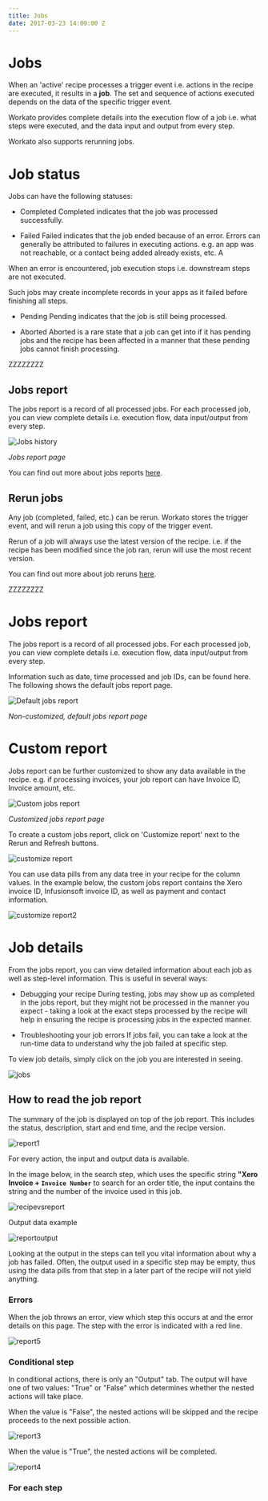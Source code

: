 ```yaml
---
title: Jobs
date: 2017-03-23 14:00:00 Z
---
```


# Jobs
When an 'active' recipe processes a trigger event i.e. actions in the recipe are executed, it results in a **job**. The set and sequence of actions executed depends on the data of the specific trigger event.

Workato provides complete details into the execution flow of a job i.e. what steps were executed, and the data input and output from every step.

Workato also supports rerunning jobs.

# Job status
Jobs can have the following statuses:

- Completed
Completed indicates that the job was processed successfully.

- Failed
Failed indicates that the job ended because of an error. Errors can generally be attributed to failures in executing actions. e.g. an app was not reachable, or a contact being added already exists, etc. A

When an error is encountered, job execution stops i.e. downstream steps are not executed. 

Such jobs may create incomplete records in your apps as it failed before finishing all steps.

- Pending
Pending indicates that the job is still being processed.

- Aborted
Aborted is a rare state that a job can get into if it has pending jobs and the recipe has been affected in a manner that these pending jobs cannot finish processing. 

ZZZZZZZZ

## Jobs report
The jobs report is a record of all processed jobs. For each processed job, you can view complete details i.e. execution flow, data input/output from every step.

![Jobs history](/assets/images/workato-concepts/jobs-history.png)

*Jobs report page*

You can find out more about jobs reports [here](/recipes/jobs-report.md).

## Rerun jobs
Any job (completed, failed, etc.) can be rerun. Workato stores the trigger event, and will rerun a job using this copy of the trigger event. 

Rerun of a job will always use the latest version of the recipe. i.e. if the recipe has been modified since the job ran, rerun will use the most recent version.

You can find out more about job reruns [here](recipes/rerun-job.md).

ZZZZZZZZ

# Jobs report
The jobs report is a record of all processed jobs. For each processed job, you can view complete details i.e. execution flow, data input/output from every step.

Information such as date, time processed and job IDs, can be found here. The following shows the default jobs report page.

![Default jobs report](/assets/images/job-details/default-jobs-report.png)

*Non-customized, default jobs report page*

# Custom report
Jobs report can be further customized to show any data available in the recipe. e.g. if processing invoices, your job report can have Invoice ID, Invoice amount, etc.

![Custom jobs report](/assets/images/job-details/custom-jobs-report.png)

*Customized jobs report page*

To create a custom jobs report, click on 'Customize report' next to the Rerun and Refresh buttons.

![customize report](/assets/images/job-details/customize-report.JPG)

You can use data pills from any data tree in your recipe for the column values. In the example below, the custom jobs report contains the Xero invoice ID, Infusionsoft invoice ID, as well as payment and contact information. 

![customize report2](/assets/images/job-details/customize-report2.JPG)

# Job details
From the jobs report, you can view detailed information about each job as well as step-level information. This is useful in several ways:

- Debugging your recipe
During testing, jobs may show up as completed in the jobs report, but they might not be processed in the manner you expect - taking a look at the exact steps processed by the recipe will help in ensuring the recipe is processing jobs in the expected manner.

- Troubleshooting your job errors
If jobs fail, you can take a look at the run-time data to understand why the job failed at specific step.

To view job details, simply click on the job you are interested in seeing.

![jobs](/assets/images/job-details/jobs.JPG)

## How to read the job report
The summary of the job is displayed on top of the job report. This includes the status, description, start and end time, and the recipe version.

![report1](/assets/images/job-details/report1.JPG)

For every action, the input and output data is available.

In the image below, in the search step, which uses the specific string **"Xero Invoice + `Invoice Number`** to search for an order title, the input contains the string and the number of the invoice used in this job.

![recipevsreport](/assets/images/job-details/recipevsreport.png)

Output data example

![reportoutput](/assets/images/job-details/reportoutput.JPG)

Looking at the output in the steps can tell you vital information about why a job has failed. Often, the output used in a specific step may be empty, thus using the data pills from that step in a later part of the recipe will not yield anything.

### Errors
When the job throws an error, view which step this occurs at and the error details on this page. The step with the error is indicated with a red line.

![report5](/assets/images/job-details/report5.JPG)


### Conditional step

In conditional actions, there is only an "Output" tab. The output will have one of two values: "True" or "False" which determines whether the nested actions will take place.

When the value is "False", the nested actions will be skipped and the recipe proceeds to the next possible action.

![report3](/assets/images/job-details/report3.JPG)

When the value is "True", the nested actions will be completed.

![report4](/assets/images/job-details/report4.JPG)

### For each step